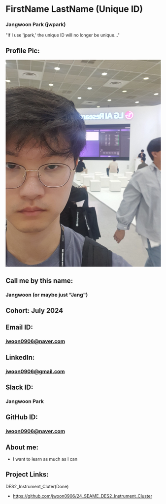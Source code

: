 # FirstName LastName (Unique ID)
### Jangwoon Park (jwpark)
"If I use 'jpark,' the unique ID will no longer be unique..."
## Profile Pic: 
![alt text](20230925_144646.jpg)
## Call me by this name: 
### Jangwoon (or maybe just "Jang")
## Cohort: July 2024
## Email ID: 
### jwoon0906@naver.com
## LinkedIn:
### jwoon0906@gmail.com
## Slack ID: 
### Jangwoon Park
## GitHub ID:
### jwoon0906@naver.com
## About me: 
- I want to learn as much as I can
## Project Links:
DES2_Instrument_Cluter(Done)
- https://github.com/jwoon0906/24_SEAME_DES2_Instrument_Cluster
